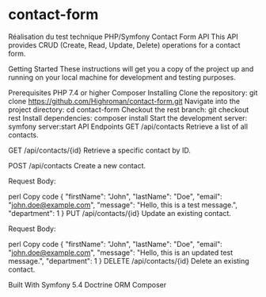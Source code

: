 # contact-form
Réalisation du test technique PHP/Symfony
Contact Form API
This API provides CRUD (Create, Read, Update, Delete) operations for a contact form.

Getting Started
These instructions will get you a copy of the project up and running on your local machine for development and testing purposes.

Prerequisites
PHP 7.4 or higher
Composer
Installing
Clone the repository: git clone https://github.com/Highroman/contact-form.git
Navigate into the project directory: cd contact-form
Checkout the rest branch: git checkout rest
Install dependencies: composer install
Start the development server: symfony server:start
API Endpoints
GET /api/contacts
Retrieve a list of all contacts.

GET /api/contacts/{id}
Retrieve a specific contact by ID.

POST /api/contacts
Create a new contact.

Request Body:

perl
Copy code
{
    "firstName": "John",
    "lastName": "Doe",
    "email": "john.doe@example.com",
    "message": "Hello, this is a test message.",
    "department": 1
}
PUT /api/contacts/{id}
Update an existing contact.

Request Body:

perl
Copy code
{
    "firstName": "John",
    "lastName": "Doe",
    "email": "john.doe@example.com",
    "message": "Hello, this is an updated test message.",
    "department": 1
}
DELETE /api/contacts/{id}
Delete an existing contact.

Built With
Symfony 5.4
Doctrine ORM
Composer
